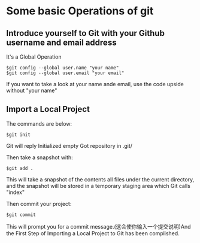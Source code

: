 Some basic Operations of git
===

Introduce yourself to Git with your Github username and email address
---
It's a Global Operation

	$git config --global user.name "your name" 
	$git config --global user.email "your email"

If you want to take a look at your name ande email, use the code upside without "your name"

Import a Local Project 
----

The commands are below:

	$git init

Git will reply 
Initialized empty Got repository in .git\/

Then take a snapshot with:

	$git add .

This will take a snapshot of the contents all files under the current directory,
and the snapshot will be stored in a temporary staging area which Git calls "index" 

Then commit your project:

	$git commit

This will prompt you for a commit message.(这会使你输入一个提交说明)And the First 
Step of Importing a Local Project to Git has been complished.

    

